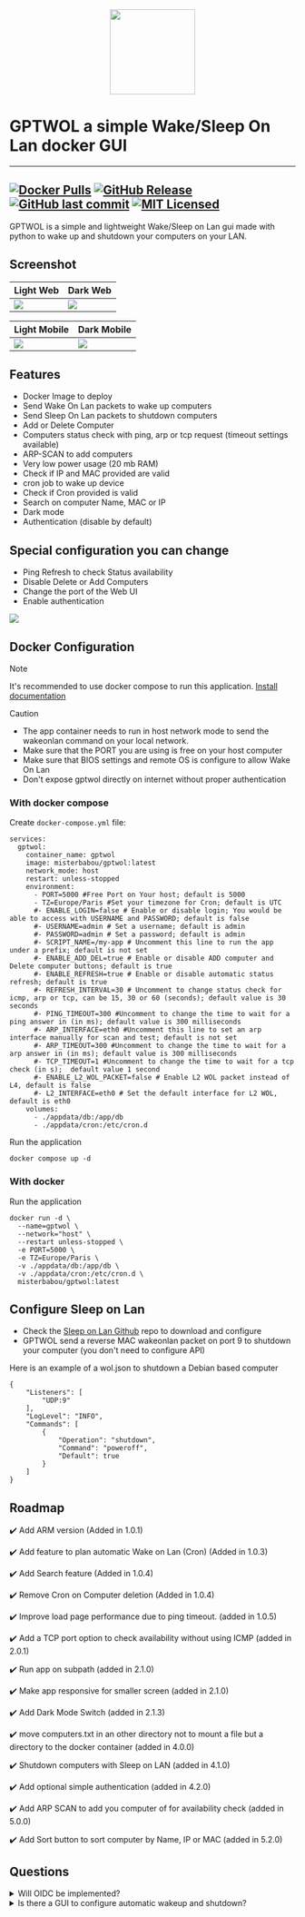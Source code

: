 <div align="center" width="100%">
    <img src="app/templates/images/gptwol.png" width="150" />
</div>

# GPTWOL a simple Wake/Sleep On Lan docker GUI

---
[![Docker Pulls](https://img.shields.io/docker/pulls/misterbabou/gptwol.svg?logo=docker)](https://hub.docker.com/r/misterbabou/gptwol)
[![GitHub Release](https://img.shields.io/github/release/Misterbabou/gptwol.svg?logo=github&logoColor=959DA5)](https://github.com/Misterbabou/gptwol/releases/latest)
[![GitHub last commit](https://img.shields.io/github/last-commit/Misterbabou/gptwol?logo=github&logoColor=959DA5)](https://github.com/Misterbabou/gptwol/commits/main)
[![MIT Licensed](https://img.shields.io/github/license/Misterbabou/gptwol.svg?logo=github&logoColor=959DA5)](https://github.com/Misterbabou/gptwol/blob/main/LICENSE.md)
---

GPTWOL is a simple and lightweight Wake/Sleep on Lan gui made with python to wake up and shutdown your computers on your LAN.

## Screenshot 

| Light Web                         | Dark Web                           |
| --------------------------------- | ---------------------------------- |
| ![](/assets/gptwol-web-light.png) | ![](/assets/gptwol-web-dark.png)   |

| Light Mobile                      | Dark Mobile                        |
| --------------------------------- | ---------------------------------- |
| ![](/assets/gptwol-mob-light.png) | ![](/assets/gptwol-mob-dark.png)   |

## Features 

- Docker Image to deploy
- Send Wake On Lan packets to wake up computers
- Send Sleep On Lan packets to shutdown computers
- Add or Delete Computer
- Computers status check with ping, arp or tcp request (timeout settings available)
- ARP-SCAN to add computers
- Very low power usage (20 mb RAM)
- Check if IP and MAC provided are valid
- cron job to wake up device
- Check if Cron provided is valid
- Search on computer Name, MAC or IP
- Dark mode
- Authentication (disable by default)

## Special configuration you can change

- Ping Refresh to check Status availability 
- Disable Delete or Add Computers
- Change the port of the Web UI
- Enable authentication

![](/assets/authentication.png)

## Docker Configuration
> [!NOTE]
>
>It's recommended to use docker compose to run this application. [Install documentation](https://docs.docker.com/compose/install/)

> [!CAUTION]
>
>- The app container needs to run in host network mode to send the wakeonlan command on your local network.
>- Make sure that the PORT you are using is free on your host computer
>- Make sure that BIOS settings and remote OS is configure to allow Wake On Lan
>- Don't expose gptwol directly on internet without proper authentication

### With docker compose

Create `docker-compose.yml` file:
```
services:
  gptwol:
    container_name: gptwol
    image: misterbabou/gptwol:latest
    network_mode: host
    restart: unless-stopped
    environment:
      - PORT=5000 #Free Port on Your host; default is 5000
      - TZ=Europe/Paris #Set your timezone for Cron; default is UTC
      #- ENABLE_LOGIN=false # Enable or disable login; You would be able to access with USERNAME and PASSWORD; default is false
      #- USERNAME=admin # Set a username; default is admin
      #- PASSWORD=admin # Set a password; default is admin
      #- SCRIPT_NAME=/my-app # Uncomment this line to run the app under a prefix; default is not set
      #- ENABLE_ADD_DEL=true # Enable or disable ADD computer and Delete computer buttons; default is true
      #- ENABLE_REFRESH=true # Enable or disable automatic status refresh; default is true
      #- REFRESH_INTERVAL=30 # Uncomment to change status check for icmp, arp or tcp, can be 15, 30 or 60 (seconds); default value is 30 seconds
      #- PING_TIMEOUT=300 #Uncomment to change the time to wait for a ping answer in (in ms); default value is 300 milliseconds
      #- ARP_INTERFACE=eth0 #Uncomment this line to set an arp interface manually for scan and test; default is not set
      #- ARP_TIMEOUT=300 #Uncomment to change the time to wait for a arp answer in (in ms); default value is 300 milliseconds
      #- TCP_TIMEOUT=1 #Uncomment to change the time to wait for a tcp check (in s);  default value 1 second
      #- ENABLE_L2_WOL_PACKET=false # Enable L2 WOL packet instead of L4, default is false
      #- L2_INTERFACE=eth0 # Set the default interface for L2 WOL, default is eth0
    volumes:
      - ./appdata/db:/app/db
      - ./appdata/cron:/etc/cron.d
```

Run the application
```
docker compose up -d
```

### With docker

Run the application
```
docker run -d \
  --name=gptwol \
  --network="host" \
  --restart unless-stopped \
  -e PORT=5000 \
  -e TZ=Europe/Paris \
  -v ./appdata/db:/app/db \
  -v ./appdata/cron:/etc/cron.d \
  misterbabou/gptwol:latest
```

## Configure Sleep on Lan

- Check the [Sleep on Lan Github](https://github.com/SR-G/sleep-on-lan) repo to download and configure
- GPTWOL send a reverse MAC wakeonlan packet on port 9 to shutdown your computer (you don't need to configure API)

Here is an example of a wol.json to shutdown a Debian based computer
```
{
    "Listeners": [
        "UDP:9"
    ],
    "LogLevel": "INFO",
    "Commands": [
        {
            "Operation": "shutdown",
            "Command": "poweroff",
            "Default": true
        }
    ]
}
```

## Roadmap 

:heavy_check_mark: Add ARM version (Added in 1.0.1)

:heavy_check_mark: Add feature to plan automatic Wake on Lan (Cron) (Added in 1.0.3)

:heavy_check_mark: Add Search feature (Added in 1.0.4)

:heavy_check_mark: Remove Cron on Computer deletion (Added in 1.0.4)

:heavy_check_mark: Improve load page performance due to ping timeout. (added in 1.0.5)

:heavy_check_mark: Add a TCP port option to check availability without using ICMP (added in 2.0.1)

:heavy_check_mark: Run app on subpath (added in 2.1.0)

:heavy_check_mark: Make app responsive for smaller screen (added in 2.1.0)

:heavy_check_mark: Add Dark Mode Switch (added in 2.1.3)

:heavy_check_mark: move computers.txt in an other directory not to mount a file but a directory to the docker container (added in 4.0.0)

:heavy_check_mark: Shutdown computers with Sleep on LAN (added in 4.1.0)

:heavy_check_mark: Add optional simple authentication (added in 4.2.0)

:heavy_check_mark: Add ARP SCAN to add you computer of for availability check (added in 5.0.0)

:heavy_check_mark: Add Sort button to sort computer by Name, IP or MAC (added in 5.2.0)

## Questions

<details>
<summary>Will OIDC be implemented?</summary>
<br>

**OIDC Authentication** will not be implemented but you can add it for instance by using:
- an oidc proxy [oauth2-proxy](https://github.com/oauth2-proxy/oauth2-proxy)
- a proxy provider configured on reverse proxy with [authelia](https://www.authelia.com/) or [authentik](https://goauthentik.io/)

</details>
<details>
<summary>Is there a GUI to configure automatic wakeup and shutdown?</summary>
<br>

Automatic shutdown and wakeup are made in the GUI using cron syntax. As I want to keep the application simple, I will not implement a GUI with a calendar, month an days.
You can check this [link](https://crontab.guru/) to help you build your cron.

</details>

